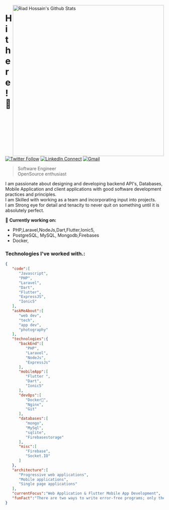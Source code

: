 [<img align="right" width="480" src="https://github-readme-stats.vercel.app/api?username=riad24&&show_icons=true&theme=tokyonight&count_private=true" alt="Riad Hossain's Github Stats"/>](https://github.com/riad24)

# Hi there! 👋

[![Twitter Follow](https://img.shields.io/twitter/follow/riadmahmud24?label=follow&style=social)](https://twitter.com/riadmahmud24)
[![LinkedIn Connect](https://img.shields.io/badge/%20-Connect-black?color=222244&labelColor=000000&logo=linkedin&logoColor=f5f7fe)](https://www.linkedin.com/in/riad-hossian-143500194/)
[![Gmail](https://img.shields.io/badge/%20-Send%20Mail-black?color=222244&labelColor=000000&logo=gmail&logoColor=f5f7fe)](mailto:riadmahmudeng@gmail.com?subject=From%20GitHub&&body=Hi,%20there.%20Found%20you%20on%20GitHub!%20Let's%20talk%20about...)

> Software Engineer <br />
> OpenSource enthusiast

I am passionate about designing and developing backend API's, Databases, Mobile Application and client applications with good software development practices and principles.<br />
I am Skilled with working as a team and incorporating input into projects.<br />
I am Strong eye for detail and tenacity to never quit on something until it is absolutely perfect.

🔭 <b>Currently working on:</b>

- PHP,Laravel,NodeJs,Dart,Flutter,Ionic5,
- PostgreSQL, MySQL, Mongodb,Firebases
- Docker,

### Technologies I've worked with.:

```json
{
   "code":[
      "Javascript",
      "PHP",
      "Laravel",
      "Dart",
      "Flutter",
      "ExpressJS",
      "Ionic5"
   ],
   "askMeAbout":[
      "web dev",
      "tech",
      "app dev",
      "photography"
   ],
   "technologies":{
      "backEnd":[
         "PHP",
         "Laravel",
         "NodeJs",
         "ExpressJs"
      ],
      "mobileApp":[
         "Flutter ",
         "Dart",
         "Ionic5"
      ],
      "devOps":[
         "Docker🐳",
         "Nginx",
         "Git"
      ],
      "databases":[
         "mongo",
         "MySql",
         "sqlite",
         "Firebasestorage"
      ],
      "misc":[
         "Firebase",
         "Socket.IO"
      ]
   },
   "architecture":[
      "Progressive web applications",
      "Mobile applications",
      "Single page applications"
   ],
   "currentFocus":"Web Application & Flutter Mobile App Development",
   "funFact":"There are two ways to write error-free programs; only the third one works"
}
```
